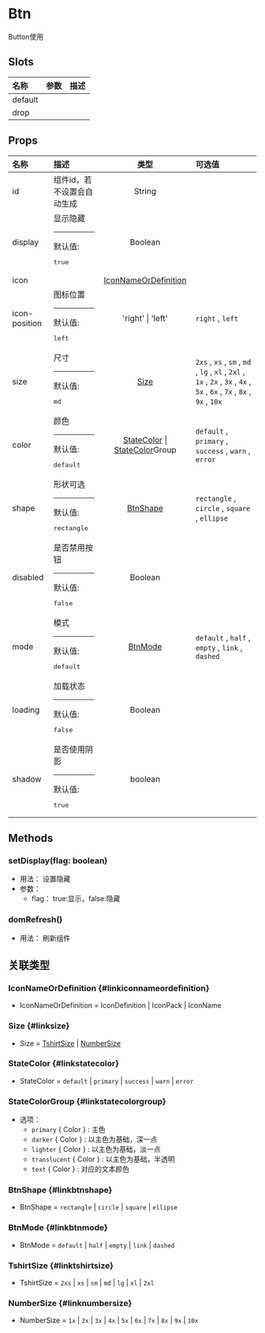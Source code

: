 # Btn


Button使用

## Slots


<div class="slots">

| 名称    | 参数 | 描述 |
| :------ | :--- | :--- |
| default |      |      |
| drop    |      |      |

</div>



## Props


<div class="props">

| 名称          | 描述                                        |                                 类型                                | 可选值                                                                                                                  |
| :------------ | :------------------------------------------ | :-----------------------------------------------------------------: | :---------------------------------------------------------------------------------------------------------------------- |
| id            | 组件id，若不设置会自动生成                  |                                String                               |                                                                                                                         |
| display       | 显示隐藏<hr>默认值:<br><pre>true</pre>      |                               Boolean                               |                                                                                                                         |
| icon          |                                             |          [IconNameOrDefinition](#linkiconnameordefinition)          |                                                                                                                         |
| icon-position | 图标位置<hr>默认值:<br><pre>left</pre>      |                  &#39;right&#39; \| &#39;left&#39;                  | `right` , `left`                                                                                                        |
| size          | 尺寸<hr>默认值:<br><pre>md</pre>            |                          [Size](#linksize)                          | `2xs` , `xs` , `sm` , `md` , `lg` , `xl` , `2xl` , `1x` , `2x` , `3x` , `4x` , `5x` , `6x` , `7x` , `8x` , `9x` , `10x` |
| color         | 颜色<hr>默认值:<br><pre>default</pre>       | [StateColor](#linkstatecolor) \| [StateColor](#linkstatecolor)Group | `default` , `primary` , `success` , `warn` , `error`                                                                    |
| shape         | 形状可选<hr>默认值:<br><pre>rectangle</pre> |                      [BtnShape](#linkbtnshape)                      | `rectangle` , `circle` , `square` , `ellipse`                                                                           |
| disabled      | 是否禁用按钮<hr>默认值:<br><pre>false</pre> |                               Boolean                               |                                                                                                                         |
| mode          | 模式<hr>默认值:<br><pre>default</pre>       |                       [BtnMode](#linkbtnmode)                       | `default` , `half` , `empty` , `link` , `dashed`                                                                        |
| loading       | 加载状态<hr>默认值:<br><pre>false</pre>     |                               Boolean                               |                                                                                                                         |
| shadow        | 是否使用阴影<hr>默认值:<br><pre>true</pre>  |                               boolean                               |                                                                                                                         |

</div>



## Methods

### setDisplay(flag: boolean)
- 用法： 设置隐藏
- 参数：
	 - flag： true:显示，false:隐藏

### domRefresh()
- 用法： 刷新组件

## 关联类型



### IconNameOrDefinition {#linkiconnameordefinition}

- IconNameOrDefinition = 	 IconDefinition \| IconPack \| IconName

### Size {#linksize}

- Size = 	 [TshirtSize](#linktshirtsize) \| [NumberSize](#linknumbersize)

### StateColor {#linkstatecolor}

- StateColor = 	 `default` \| `primary` \| `success` \| `warn` \| `error`

### StateColorGroup {#linkstatecolorgroup}

- 选项：
	 - `primary` { Color } : 主色
	 - `darker` { Color } : 以主色为基础，深一点
	 - `lighter` { Color } : 以主色为基础，淡一点
	 - `translucent` { Color } : 以主色为基础，半透明
	 - `text` { Color } : 对应的文本颜色

### BtnShape {#linkbtnshape}

- BtnShape = 	 `rectangle` \| `circle` \| `square` \| `ellipse`

### BtnMode {#linkbtnmode}

- BtnMode = 	 `default` \| `half` \| `empty` \| `link` \| `dashed`

### TshirtSize {#linktshirtsize}

- TshirtSize = 	 `2xs` \| `xs` \| `sm` \| `md` \| `lg` \| `xl` \| `2xl`

### NumberSize {#linknumbersize}

- NumberSize = 	 `1x` \| `2x` \| `3x` \| `4x` \| `5x` \| `6x` \| `7x` \| `8x` \| `9x` \| `10x`